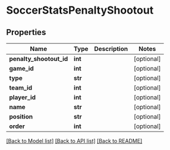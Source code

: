 # SoccerStatsPenaltyShootout

## Properties
Name | Type | Description | Notes
------------ | ------------- | ------------- | -------------
**penalty_shootout_id** | **int** |  | [optional] 
**game_id** | **int** |  | [optional] 
**type** | **str** |  | [optional] 
**team_id** | **int** |  | [optional] 
**player_id** | **int** |  | [optional] 
**name** | **str** |  | [optional] 
**position** | **str** |  | [optional] 
**order** | **int** |  | [optional] 

[[Back to Model list]](../README.md#documentation-for-models) [[Back to API list]](../README.md#documentation-for-api-endpoints) [[Back to README]](../README.md)

